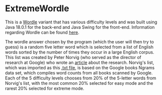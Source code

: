 # ExtremeWordle
This is a [Wordle](https://www.nytimes.com/games/wordle/index.html) variant that has various difficulty levels and was built using Java 18.0.1 for the back-end and Java Swing for the front-end. Information regarding Wordle can be found [here](https://en.wikipedia.org/wiki/Wordle).

The wordle answer chosen by the program (which the user will then try to guess) is a random five letter word which is selected from a list of English words sorted by the number of times they occur in a large English corpus. This list was created by Peter Norvig (who served as the director of research at Google) who wrote an [article](http://norvig.com/mayzner.html) about the research. Norvig's list, which was imported as this [.txt file](https://norvig.com/google-books-common-words.txt), is based on the Google books Ngrams data set, which compiles word counts from all books scanned by Google. Each of the 5 difficulty levels chooses from 20% of the 5-letter words from Norvig's list, with the most common 20% selected for easy mode and the rarest 20% selected for extreme mode.


